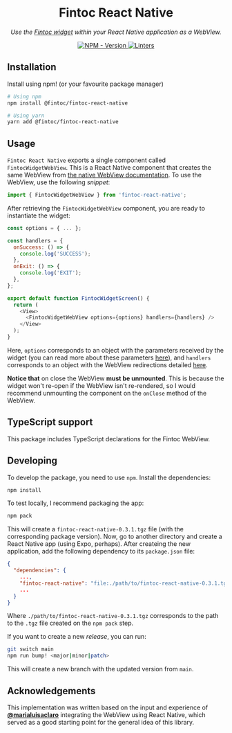 <h1 align="center">Fintoc React Native</h1>

<p align="center">
    <em>
        Use the <a href="https://docs.fintoc.com/docs/widget" target="_blank">Fintoc widget</a> within your React Native application as a WebView.
    </em>
</p>

<p align="center">
<a href="https://www.npmjs.com/package/@fintoc/fintoc-react-native" target="_blank">
    <img src="https://img.shields.io/npm/v/@fintoc/fintoc-react-native?label=version&logo=nodedotjs&logoColor=%23fff&color=306998" alt="NPM - Version">
</a>

<a href="https://github.com/fintoc-com/fintoc-react-native/actions?query=workflow%3Alinters" target="_blank">
    <img src="https://img.shields.io/github/workflow/status/fintoc-com/fintoc-react-native/linters?label=linters&logo=github" alt="Linters">
</a>
</p>

## Installation

Install using npm! (or your favourite package manager)

```sh
# Using npm
npm install @fintoc/fintoc-react-native

# Using yarn
yarn add @fintoc/fintoc-react-native
```

## Usage

`Fintoc React Native` exports a single component called `FintocWidgetWebView`. This is a React Native component that creates the same WebView from [the native WebView documentation](https://docs.fintoc.com/docs/widget-webview-integration#how-it-works). To use the WebView, use the following _snippet_:

```js
import { FintocWidgetWebView } from 'fintoc-react-native';
```

After retrieving the `FintocWidgetWebView` component, you are ready to instantiate the widget:

```js
const options = { ... };

const handlers = {
  onSuccess: () => {
    console.log('SUCCESS');
  },
  onExit: () => {
    console.log('EXIT');
  },
};

export default function FintocWidgetScreen() {
  return (
    <View>
      <FintocWidgetWebView options={options} handlers={handlers} />
    </View>
  );
}
```

Here, `options` corresponds to an object with the parameters received by the widget (you can read more about these parameters [here](https://docs.fintoc.com/docs/widget-webview-integration#how-it-works)), and `handlers` corresponds to an object with the WebView redirections detailed [here](https://docs.fintoc.com/docs/widget-webview-integration#webview-redirections).

**Notice that** on close the WebView **must be unmounted**. This is because the widget won't re-open if the WebView isn't re-rendered, so I would recommend unmounting the component on the `onClose` method of the WebView.

## TypeScript support

This package includes TypeScript declarations for the Fintoc WebView.

## Developing

To develop the package, you need to use `npm`. Install the dependencies:

```sh
npm install
```

To test locally, I recommend packaging the app:

```sh
npm pack
```

This will create a `fintoc-react-native-0.3.1.tgz` file (with the corresponding package version). Now, go to another directory and create a React Native app (using Expo, perhaps). After createing the new application, add the following dependency to its `package.json` file:

```json
{
  "dependencies": {
    ...,
    "fintoc-react-native": "file:./path/to/fintoc-react-native-0.3.1.tgz",
    ...
  }
}
```

Where `./path/to/fintoc-react-native-0.3.1.tgz` corresponds to the path to the `.tgz` file created on the `npm pack` step.

If you want to create a new _release_, you can run:

```sh
git switch main
npm run bump! <major|minor|patch>
```

This will create a new branch with the updated version from `main`.

## Acknowledgements

This implementation was written based on the input and experience of [**@marialuisaclaro**](https://github.com/marialuisaclaro) integrating the WebView using React Native, which served as a good starting point for the general idea of this library.
